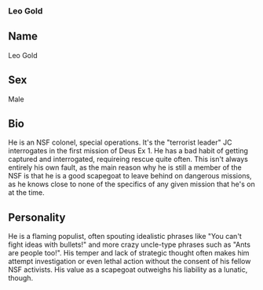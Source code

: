 ### Leo Gold

## Name
Leo Gold

## Sex
Male

## Bio
He is an NSF colonel, special operations. It's the "terrorist leader" JC interrogates in the first mission of Deus Ex 1. He has a bad habit of getting captured and interrogated, requireing rescue quite often. This isn't always entirely his own fault, as the main reason why he is still a member of the NSF is that he is a good scapegoat to leave behind on dangerous missions, as he knows close to none of the specifics of any given mission that he's on at the time.

## Personality
He is a flaming populist, often spouting idealistic phrases like "You can't fight ideas with bullets!" and more crazy uncle-type phrases such as "Ants are people too!". His temper and lack of strategic thought often makes him attempt investigation or even lethal action without the consent of his fellow NSF activists. His value as a scapegoat outweighs his liability as a lunatic, though.
